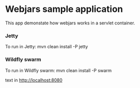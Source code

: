 # Webjars sample application

This app demonstate how webjars works in a servlet container.

### Jetty
To run in Jetty: mvn clean install -P jetty

### Wildfly swarm
To run in Wildfly swarm: mvn clean install -P swarm

text in [http://localhost:8080](localhost:8080)
